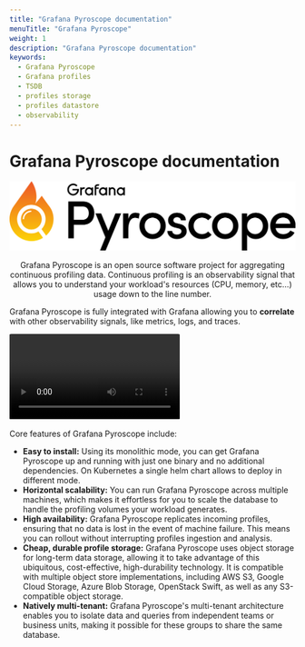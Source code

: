 ```yaml
---
title: "Grafana Pyroscope documentation"
menuTitle: "Grafana Pyroscope"
weight: 1
description: "Grafana Pyroscope documentation"
keywords:
  - Grafana Pyroscope
  - Grafana profiles
  - TSDB
  - profiles storage
  - profiles datastore
  - observability
---
```

# Grafana Pyroscope documentation

![Grafana Pyroscope](logo.png)


<p align="center">Grafana Pyroscope is an open source software project for aggregating continuous profiling data. Continuous profiling is an
observability signal that allows you to understand your workload's resources (CPU, memory, etc...) usage down to the line number.</p>

Grafana Pyroscope is fully integrated with Grafana allowing you to **correlate** with other observability signals, like metrics, logs, and traces.

<video style="border-radius: 1%" autoplay loop>
  <source src="ui.webm" type="video/webm">
</video>

Core features of Grafana Pyroscope include:

- **Easy to install:** Using its monolithic mode, you can get Grafana Pyroscope up and
  running with just one binary and no additional dependencies. On Kubernetes a single helm chart
  allows to deploy in different mode.
- **Horizontal scalability:**  You can run Grafana Pyroscope
   across multiple machines, which makes it effortless for you to scale the database to handle the profiling volumes your workload generates.
- **High availability:** Grafana Pyroscope replicates incoming profiles, ensuring that
  no data is lost in the event of machine failure. This means you can rollout without
  interrupting profiles ingestion and analysis.
- **Cheap, durable profile storage:** Grafana Pyroscope uses object storage for long-term data storage,
  allowing it to take advantage of this ubiquitous, cost-effective, high-durability technology.
  It is compatible with multiple object store implementations, including AWS S3,
  Google Cloud Storage, Azure Blob Storage, OpenStack Swift, as well as any S3-compatible object storage.
- **Natively multi-tenant:** Grafana Pyroscope's multi-tenant architecture enables you
  to isolate data and queries from independent teams or business units, making it
  possible for these groups to share the same database.
